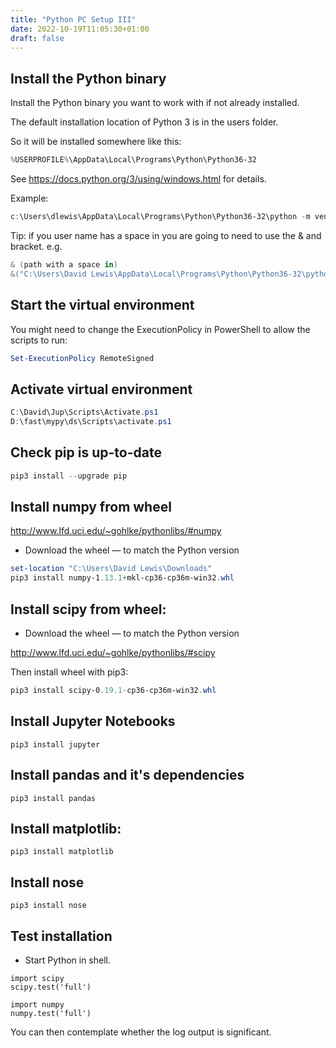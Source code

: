 ```yaml
---
title: "Python PC Setup III"
date: 2022-10-19T11:05:30+01:00
draft: false
---
```


## Install the Python binary
Install the Python binary you want to work with if not already installed.

The default installation location of Python 3 is in the users folder.

So it will be installed somewhere like this:

```powershell
%USERPROFILE%\AppData\Local\Programs\Python\Python36-32
```

See <https://docs.python.org/3/using/windows.html> for details.

Example:
```powershell
c:\Users\dlewis\AppData\Local\Programs\Python\Python36-32\python -m venv C:\David\Jup
```
Tip: if you user name has a space in you are going to need to use the & and bracket. e.g.

```powershell
& (path with a space in)
&("C:\Users\David Lewis\AppData\Local\Programs\Python\Python36-32\python") -m venv d:\fast\mypy\ds
```
## Start the virtual environment
You might need to change the ExecutionPolicy in PowerShell to allow the scripts to run:
```powershell
Set-ExecutionPolicy RemoteSigned
```
## Activate virtual environment
```powershell
C:\David\Jup\Scripts\Activate.ps1
D:\fast\mypy\ds\Scripts\activate.ps1

```

## Check pip is up-to-date
```powershell
pip3 install --upgrade pip
```
## Install numpy from wheel

http://www.lfd.uci.edu/~gohlke/pythonlibs/#numpy

- Download the wheel &mdash; to match the Python version

```powershell
set-location "C:\Users\David Lewis\Downloads"
pip3 install numpy-1.13.1+mkl-cp36-cp36m-win32.whl
```
## Install scipy from wheel:

- Download the wheel &mdash; to match the Python version

http://www.lfd.uci.edu/~gohlke/pythonlibs/#scipy


Then install wheel with pip3:
```powershell
pip3 install scipy-0.19.1-cp36-cp36m-win32.whl
```

## Install Jupyter Notebooks

```shell
pip3 install jupyter
```

## Install pandas and it's dependencies

```shell
pip3 install pandas
```

## Install matplotlib:

```shell
pip3 install matplotlib
```

## Install nose

```shell
pip3 install nose
```

## Test installation

- Start Python in shell.

```shell
import scipy
scipy.test('full')
```


```shell
import numpy
numpy.test('full')
```

You can then contemplate whether the log output is significant.
